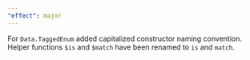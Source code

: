 ```yaml
---
"effect": major
---
```


For `Data.TaggedEnum` added capitalized constructor naming convention.
Helper functions `$is` and `$match` have been renamed to `is` and `match`.
